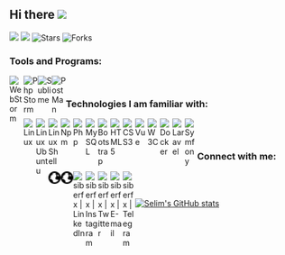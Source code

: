 ## Hi there <img src="https://media.giphy.com/media/hvRJCLFzcasrR4ia7z/giphy.gif" width="25px"></a>


![](https://komarev.com/ghpvc/?username=siberfx&label=VIEWS&color=orange)
<img src="https://github.com/thmsgbrt/thmsgbrt/workflows/README%20build/badge.svg" /> <img alt="Stars" src="https://img.shields.io/github/stars/siberfx/siberfx?style=flat-square&labelColor=343b41"/> <img alt="Forks" src="https://img.shields.io/github/forks/siberfx/siberfx?style=flat-square&labelColor=343b41"/></p>
<!--
**siberfx/siberfx** is a ✨ _special_ ✨ repository because its `README.md` (this file) appears on your GitHub profile.
Here are some ideas to get you started:
- 🌱 I’m currently learning everything 🤣
-->


### Tools and Programs:
[<img align="left" alt="WebStorm" width="25px" src="https://github.com/siberfx/siberfx/raw/main/icons/IntelliJIDEA.png" />][webstorm]
[<img align="left" alt="PhpStorm" width="25px" src="https://github.com/siberfx/siberfx/raw/main/icons/phpstorm.png" />][phpstorm]
[<img align="left" alt="Sublime" width="25px" src="https://github.com/siberfx/siberfx/raw/main/icons/sublimetext.jpg" />][sublime]
[<img align="left" alt="PostMan" width="25px" src="https://github.com/siberfx/siberfx/raw/main/icons/postman.png" />][postman]

<br />

### Technologies I am familiar with:
[<img align="left" alt="Linux" width="22px" src="https://cdn.jsdelivr.net/npm/simple-icons@3.13.0/icons/linux.svg" />][linux]
[<img align="left" alt="Linux Ubuntu" width="22px" src="https://github.com/siberfx/siberfx/raw/main/icons/ubuntu.jpg" />][ubuntu]
[<img align="left" alt="Linux Shell" width="22px" src="https://github.com/siberfx/siberfx/raw/main/icons/terminal.png" />][shell]
[<img align="left" alt="Npm" width="22px" src="https://github.com/siberfx/siberfx/raw/main/icons/npm.png" />][npm]
[<img align="left" alt="Php" width="22px" src="https://github.com/siberfx/siberfx/raw/main/icons/php.jpg" />][php]
[<img align="left" alt="MySQL" width="22px" src="https://cdn.jsdelivr.net/npm/simple-icons@3.13.0/icons/mysql.svg" />][mysql]
[<img align="left" alt="Bootstrap" width="22px" src="https://github.com/siberfx/siberfx/raw/main/icons/bootstrap.png" />][bootstrap]


[<img align="left" alt="HTML5" width="22px" src="https://github.com/siberfx/siberfx/raw/main/icons/html5.png" />][html5]
[<img align="left" alt="CSS3" width="22px" src="https://github.com/siberfx/siberfx/raw/main/icons/css3.png" />][css3]
[<img align="left" alt="Vue" width="22px" src="https://github.com/siberfx/siberfx/raw/main/icons/vue.png" />][vue]
[<img align="left" alt="W3C" width="22px" src="https://cdn.jsdelivr.net/npm/simple-icons@3.13.0/icons/w3c.svg" />][v3c]

[<img align="left" alt="Docker" width="22px" src="https://github.com/siberfx/siberfx/raw/main/icons/docker.png" />][docker]
[<img align="left" alt="Laravel" width="22px" src="https://github.com/siberfx/siberfx/raw/main/icons/laravel.jpg" />][laravel]
[<img align="left" alt="Symfony" width="22px" src="https://github.com/siberfx/siberfx/raw/main/icons/symfony.png" />][symfony]

<br />
<br />

### Connect with me:

[<img align="left" alt="siberfx.nl" width="22px" src="https://raw.githubusercontent.com/iconic/open-iconic/master/svg/globe.svg" />][website]
[<img align="left" alt="siberfx.com" width="22px" src="https://raw.githubusercontent.com/iconic/open-iconic/master/svg/globe.svg" />][website2]
[<img align="left" alt="siberfx | LinkedIn" width="22px" src="https://cdn.jsdelivr.net/npm/simple-icons@v3/icons/linkedin.svg" />][linkedin]
[<img align="left" alt="siberfx | Instagram" width="22px" src="https://cdn.jsdelivr.net/npm/simple-icons@v3/icons/instagram.svg" />][instagram]
[<img align="left" alt="siberfx | Twitter" width="22px" src="https://cdn.jsdelivr.net/npm/simple-icons@v3/icons/twitter.svg" />][twitter]
[<img align="left" alt="siberfx | E-mail" width="22px" src="https://cdn.jsdelivr.net/npm/simple-icons@v3/icons/minutemailer.svg" />][email]
[<img align="left" alt="siberfx | Telegram" width="22px" src="https://cdn.jsdelivr.net/npm/simple-icons@v3/icons/telegram.svg" />][telegram]

<br />
<br />

[![Selim's GitHub stats](https://github-readme-stats.vercel.app/api?username=siberfx&count_private=true&show_icons=true&theme=dracula)](https://github.com/siberfx/github-readme-stats)

<br />

[website]: https://siberfx.nl
[website2]: https://siberfx.com
[email]: mailto:info@siberfx.com
[telegram]: https://t.me/siberfx
[instagram]: https://instagram.com/siberfx
[twitter]: https://twitter.com/siberfx
[linkedin]: https://linkedin.com/in/siberfx

[laravel]: https://laravel.com
[symfony]: https://symfony.com
[linux]: https://www.linux.org
[ubuntu]: https://ubuntu.com
[npm]: https://www.npmjs.com
[php]: https://www.php.net
[mysql]: https://www.mysql.com
[bootstrap]: https://getbootstrap.com
[html5]: https://www.w3schools.com/html
[css3]: https://www.w3schools.com/css
[v3c]: https://www.w3.org
[vue]: https://vuejs.org
[docker]: https://docker.com
[shell]: https://ubuntu.com/tutorials/command-line-for-beginners
[adobe]: https://adobe.com
[postman]: https://postman.com
[sublime]: https://www.sublimetext.com/
[webstorm]: https://www.jetbrains.com/webstorm/
[phpstorm]: https://www.jetbrains.com/phpstorm/


